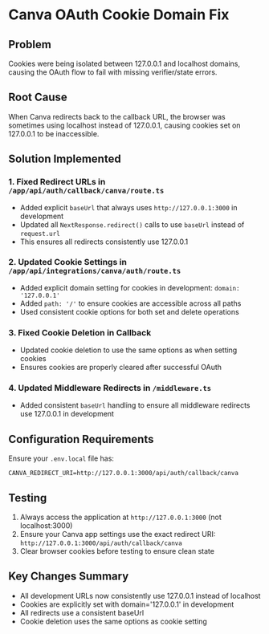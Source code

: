 # Canva OAuth Cookie Domain Fix

## Problem
Cookies were being isolated between 127.0.0.1 and localhost domains, causing the OAuth flow to fail with missing verifier/state errors.

## Root Cause
When Canva redirects back to the callback URL, the browser was sometimes using localhost instead of 127.0.0.1, causing cookies set on 127.0.0.1 to be inaccessible.

## Solution Implemented

### 1. Fixed Redirect URLs in `/app/api/auth/callback/canva/route.ts`
- Added explicit `baseUrl` that always uses `http://127.0.0.1:3000` in development
- Updated all `NextResponse.redirect()` calls to use `baseUrl` instead of `request.url`
- This ensures all redirects consistently use 127.0.0.1

### 2. Updated Cookie Settings in `/app/api/integrations/canva/auth/route.ts`
- Added explicit domain setting for cookies in development: `domain: '127.0.0.1'`
- Added `path: '/'` to ensure cookies are accessible across all paths
- Used consistent cookie options for both set and delete operations

### 3. Fixed Cookie Deletion in Callback
- Updated cookie deletion to use the same options as when setting cookies
- Ensures cookies are properly cleared after successful OAuth

### 4. Updated Middleware Redirects in `/middleware.ts`
- Added consistent `baseUrl` handling to ensure all middleware redirects use 127.0.0.1 in development

## Configuration Requirements
Ensure your `.env.local` file has:
```
CANVA_REDIRECT_URI=http://127.0.0.1:3000/api/auth/callback/canva
```

## Testing
1. Always access the application at `http://127.0.0.1:3000` (not localhost:3000)
2. Ensure your Canva app settings use the exact redirect URI: `http://127.0.0.1:3000/api/auth/callback/canva`
3. Clear browser cookies before testing to ensure clean state

## Key Changes Summary
- All development URLs now consistently use 127.0.0.1 instead of localhost
- Cookies are explicitly set with domain='127.0.0.1' in development
- All redirects use a consistent baseUrl
- Cookie deletion uses the same options as cookie setting